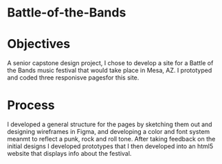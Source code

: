 # Battle-of-the-Bands

<h1>Objectives</h1>
                <p>
                    A senior capstone design project, I chose to develop a site for a Battle of the Bands music
                    festival that would take place in Mesa, AZ. I prototyped and coded three responisve pagesfor this site.
                </p>
                <h1>Process</h1>
                <p>
                    I developed a general structure for the pages by sketching them out and designing wireframes
                    in Figma, and developing a color and font system meanmt to reflect a punk, rock and roll tone.
                    After taking feedback on the initial designs I developed prototypes that I then developed into an html5 
                    website that displays info about the festival.
                </p>
